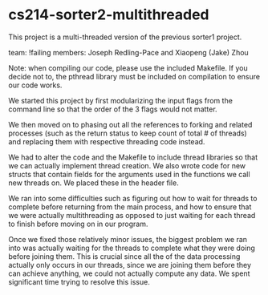 # cs214-sorter2-multithreaded
This project is a multi-threaded version of the previous sorter1 project.

team: !failing members: Joseph Redling-Pace and Xiaopeng (Jake) Zhou

Note: when compiling our code, please use the included Makefile. If you decide not to, the pthread library must be included on compilation to ensure our code works.

We started this project by first modularizing the input flags from the command line so that the order of the 3 flags would not matter.

We then moved on to phasing out all the references to forking and related processes (such as the return status to keep count of total # of threads) and replacing them with respective threading code instead.

We had to alter the code and the Makefile to include thread libraries so that we can actually implement thread creation. We also wrote code for new structs that contain fields for the arguments used in the functions we call new threads on. We placed these in the header file.

We ran into some difficulties such as figuring out how to wait for threads to complete before returning from the main process, and how to ensure that we were actually multithreading as opposed to just waiting for each thread to finish before moving on in our program.

Once we fixed those relatively minor issues, the biggest problem we ran into was actually waiting for the threads to complete what they were doing before joining them. This is crucial since all the of the data processing actually only occurs in our threads, since we are joining them before they can achieve anything, we could not actually compute any data. We spent significant time trying to resolve this issue.
